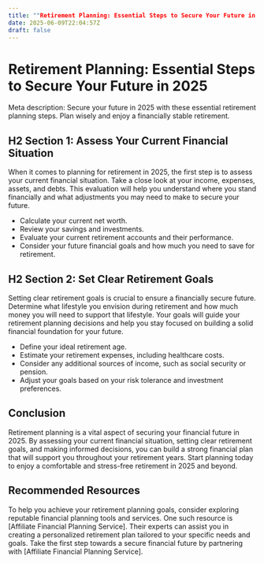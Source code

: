 ```yaml
---
title: ""Retirement Planning: Essential Steps to Secure Your Future in 2025""
date: 2025-06-09T22:04:57Z
draft: false
---
```


# Retirement Planning: Essential Steps to Secure Your Future in 2025

Meta description: Secure your future in 2025 with these essential retirement planning steps. Plan wisely and enjoy a financially stable retirement.

## H2 Section 1: Assess Your Current Financial Situation

When it comes to planning for retirement in 2025, the first step is to assess your current financial situation. Take a close look at your income, expenses, assets, and debts. This evaluation will help you understand where you stand financially and what adjustments you may need to make to secure your future.

- Calculate your current net worth.
- Review your savings and investments.
- Evaluate your current retirement accounts and their performance.
- Consider your future financial goals and how much you need to save for retirement.

## H2 Section 2: Set Clear Retirement Goals

Setting clear retirement goals is crucial to ensure a financially secure future. Determine what lifestyle you envision during retirement and how much money you will need to support that lifestyle. Your goals will guide your retirement planning decisions and help you stay focused on building a solid financial foundation for your future.

- Define your ideal retirement age.
- Estimate your retirement expenses, including healthcare costs.
- Consider any additional sources of income, such as social security or pension.
- Adjust your goals based on your risk tolerance and investment preferences.

## Conclusion

Retirement planning is a vital aspect of securing your financial future in 2025. By assessing your current financial situation, setting clear retirement goals, and making informed decisions, you can build a strong financial plan that will support you throughout your retirement years. Start planning today to enjoy a comfortable and stress-free retirement in 2025 and beyond.

## Recommended Resources

To help you achieve your retirement planning goals, consider exploring reputable financial planning tools and services. One such resource is [Affiliate Financial Planning Service]. Their experts can assist you in creating a personalized retirement plan tailored to your specific needs and goals. Take the first step towards a secure financial future by partnering with [Affiliate Financial Planning Service].